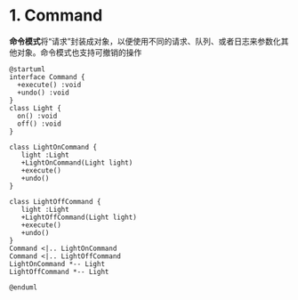 # 1. Command

**命令模式**将“请求”封装成对象，以便使用不同的请求、队列、或者日志来参数化其他对象。命令模式也支持可撤销的操作

```puml
@startuml
interface Command {
  +execute() :void
  +undo() :void
}
class Light {
  on() :void
  off() :void
}

class LightOnCommand {
   light :Light
   +LightOnCommand(Light light)
   +execute()
   +undo()
}

class LightOffCommand {
   light :Light
   +LightOffCommand(Light light)
   +execute()
   +undo()
}
Command <|.. LightOnCommand
Command <|.. LightOffCommand
LightOnCommand *-- Light
LightOffCommand *-- Light

@enduml
```